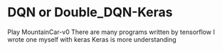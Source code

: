 # DQN or Double_DQN-Keras

Play MountainCar-v0
There are many programs written by tensorflow
I wrote one myself with keras
Keras is more understanding
